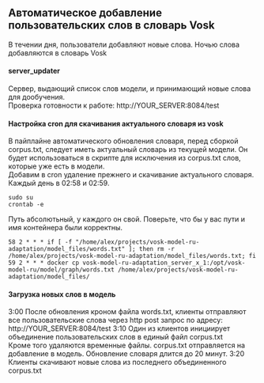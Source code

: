 ## Автоматическое добавление пользовательских слов в словарь Vosk
В течении дня, пользователи добавляют новые слова. Ночью слова добавляются в словарь Vosk
#### server_updater
Сервер, выдающий список слов модели, и принимающий новые слова для дообучения.   
Проверка готовности к работе: http://YOUR_SERVER:8084/test   
#### Настройка cron для скачивания актуального словаря из vosk
В пайплайне автоматического обновления словаря, перед сборкой corpus.txt, следует иметь актуальный словарь из текущей модели. Он будет использоваться в скрипте для исключения из corpus.txt слов, которые уже есть в модели.   
Добавим в cron удаление прежнего и скачивание актуального словаря. Каждый день в 02:58 и 02:59.   
```
sudo su
crontab -e
```
Путь абсолютьный, у каждого он свой. Поверьте, что бы у вас пути и имя контейнера были корректны.
```
58 2 * * * if [ -f "/home/alex/projects/vosk-model-ru-adaptation/model_files/words.txt" ]; then rm -r /home/alex/projects/vosk-model-ru-adaptation/model_files/words.txt; fi
59 2 * * * docker cp vosk-model-ru-adaptation_server_x_1:/opt/vosk-model-ru/model/graph/words.txt /home/alex/projects/vosk-model-ru-adaptation/model_files/
```
#### Загрузка новых слов в модель
3:00 После обновления кроном файла words.txt, клиенты отправляют все пользовательские слова через http post запрос по адресу: http://YOUR_SERVER:8084/test
3:10 Один из клиентов инициирует объединение пользовательских слов в единый файл corpus.txt   
Кроме того удаляются временные файлы. corpus.txt отправляется на добавление в модель. Обновление словаря длится до 20 минут.
3:20 Клиенты скачивают новые слова из последнего объединенного corpus.txt
